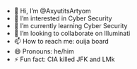 - 👋 Hi, I’m @AxyutitsArtyom
- 👀 I’m interested in Cyber Security
- 🌱 I’m currently learning Cyber Security
- 💞️ I’m looking to collaborate on Illuminati
- 📫 How to reach me: ouija board
- 😄 Pronouns: he/him
- ⚡ Fun fact: CIA killed JFK and LMk
<!---
AxyutitsArtyom/AxyutitsArtyom is a ✨ special ✨ repository because its `README.md` (this file) appears on your GitHub profile.
You can click the Preview link to take a look at your changes.
--->
